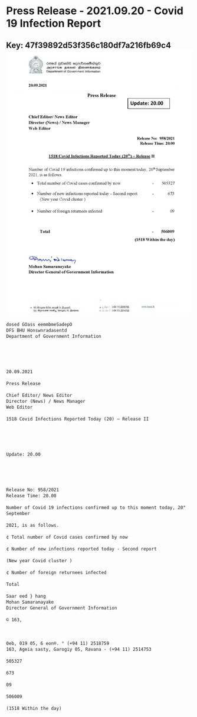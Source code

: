 # Press Release - 2021.09.20 - Covid 19 Infection Report 
Key: 47f39892d53f356c180df7a216fb69c4 
![img](img/47f39892d53f356c180df7a216fb69c4.jpg)
---
```
dosed GOass eemmbmeSadepO
DFS BHU Honswnradasentd
Department of Government Information

 

 

20.09.2021

Press Release

Chief Editor/ News Editor
Director (News) / News Manager
Web Editor

1518 Covid Infections Reported Today (20) — Release II

 

 

Update: 20.00

 

 

Release No: 958/2021
Release Time: 20.00

Number of Covid 19 infections confirmed up to this moment today, 20" September

2021, is as follows.

¢ Total number of Covid cases confirmed by now

¢ Number of new infections reported today - Second report

(New year Covid cluster )

¢ Number of foreign returnees infected

Total

Saar eed } hang
Mohan Samaranayake
Director General of Government Information

© 163,

 

0eb, 019 05, 6 eon®. ° (+94 11) 2518759
163, Ageia sasty, Garogiy 05, Ravana - (+94 11) 2514753

505327

673

09

506009

(1518 Within the day)

```
